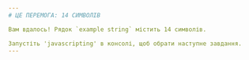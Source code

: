 ```yaml
---
# ЦЕ ПЕРЕМОГА: 14 СИМВОЛІВ

Вам вдалось! Рядок `example string` містить 14 символів.

Запустіть 'javascripting' в консолі, щоб обрати наступне завдання.
---
```

